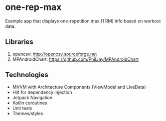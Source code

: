 # one-rep-max
Example app that displays one-repetition max (1 RM) info based on workout data.

## Libraries
1. opencsv: http://opencsv.sourceforge.net
2. MPAndroidChart: https://github.com/PhilJay/MPAndroidChart

## Technologies
* MVVM with Architecture Components (ViewModel and LiveData)
* Hilt for dependency injection
* Jetpack Navigation
* Kotlin coroutines
* Unit tests
* Themes/styles
